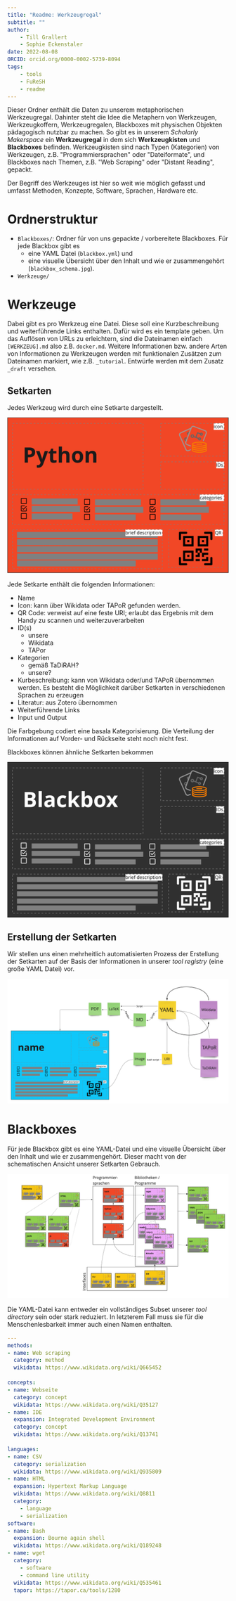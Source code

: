 ```yaml
---
title: "Readme: Werkzeugregal"
subtitle: ""
author: 
    - Till Grallert
    - Sophie Eckenstaler
date: 2022-08-08
ORCID: orcid.org/0000-0002-5739-8094
tags:
    - tools
    - FuReSH
    - readme
---
```


Dieser Ordner enthält die Daten zu unserem metaphorischen Werkzeugregal. Dahinter steht die Idee die Metaphern von Werkzeugen, Werkzeugkoffern, Werkzeugregalen, Blackboxes mit physischen Objekten pädagogisch nutzbar zu machen. So gibt es in unserem *Scholarly Makerspace* ein **Werkzeugregal** in dem sich **Werkzeugkisten** und **Blackboxes** befinden. Werkzeugkisten sind nach Typen (Kategorien) von Werkzeugen, z.B. "Programmiersprachen" oder "Dateiformate", und Blackboxes nach Themen, z.B. "Web Scraping" oder "Distant Reading", gepackt.

Der Begriff des Werkzeuges ist hier so weit wie möglich gefasst und umfasst Methoden, Konzepte, Software, Sprachen, Hardware etc.

# Ordnerstruktur

- `Blackboxes/`: Ordner für von uns gepackte / vorbereitete Blackboxes. Für jede Blackbox gibt es 
    + eine YAML Datei (`blackbox.yml`) und 
    + eine visuelle Übersicht über den Inhalt und wie er zusammengehört (`blackbox_schema.jpg`). 
- `Werkzeuge/`

# Werkzeuge

Dabei gibt es pro Werkzeug eine Datei. Diese soll eine Kurzbeschreibung und weiterführende Links enthalten. Dafür wird es ein template geben. Um das Auflösen von URLs zu erleichtern, sind die Dateinamen einfach `[WERKZEUG].md` also z.B. `docker.md`. Weitere Informationen bzw. andere Arten von Informationen zu Werkzeugen werden mit funktionalen Zusätzen zum Dateinamen markiert, wie z.B. `_tutorial`. Entwürfe werden mit dem Zusatz `_draft` versehen.

## Setkarten

Jedes Werkzeug wird durch eine Setkarte dargestellt.

![Setkarte für ein Werkzeug](assets/set-card_tool.jpg)

Jede Setkarte enthält die folgenden Informationen:

- Name
- Icon: kann über Wikidata oder TAPoR gefunden werden.
- QR Code: verweist auf eine feste URI; erlaubt das Ergebnis mit dem Handy zu scannen und weiterzuverarbeiten
- ID(s)
    + unsere
    + Wikidata
    + TAPor
- Kategorien
    + gemäß TaDiRAH?
    + unsere?
- Kurbeschreibung: kann von Wikidata oder/und TAPoR übernommen werden. Es besteht die Möglichkeit darüber Setkarten in verschiedenen Sprachen zu erzeugen
- Literatur: aus Zotero übernommen
- Weiterführende Links
- Input und Output

Die Farbgebung codiert eine basala Kategorisierung. Die Verteilung der Informationen auf Vorder- und Rückseite steht noch nicht fest.

Blackboxes können ähnliche Setkarten bekommen

![Setkarte für eine Blackbox](assets/set-card_black-box.jpg)

## Erstellung der Setkarten

Wir stellen uns einen mehrheitlich automatisierten Prozess der Erstellung der Setkarten auf der Basis der Informationen in unserer *tool registry* (eine große YAML Datei) vor.

![Schematische Darstellung der Infrastruktur hinter den Setkarten](assets/concept_set-card-infrastructure.jpg) 

# Blackboxes

Für jede Blackbox gibt es eine YAML-Datei und eine visuelle Übersicht über den Inhalt und wie er zusammengehört. Dieser macht von der schematischen Ansicht unserer Setkarten Gebrauch.

![Blackbox: Web Scraping](Blackboxes/web-scraping_schema.jpg)

Die YAML-Datei kann entweder ein vollständiges Subset unserer *tool directory* sein oder stark reduziert. In letzterem Fall muss sie für die Menschenlesbarkeit immer auch einen Namen enthalten.

```yaml
--- 
methods:
- name: Web scraping
  category: method
  wikidata: https://www.wikidata.org/wiki/Q665452

concepts:
- name: Webseite
  category: concept
  wikidata: https://www.wikidata.org/wiki/Q35127
- name: IDE
  expansion: Integrated Development Environment
  category: concept
  wikidata: https://www.wikidata.org/wiki/Q13741

languages:
- name: CSV
  category: serialization
  wikidata: https://www.wikidata.org/wiki/Q935809
- name: HTML
  expansion: Hypertext Markup Language
  wikidata: https://www.wikidata.org/wiki/Q8811
  category: 
    - language
    - serialization
software:
- name: Bash
  expansion: Bourne again shell
  wikidata: https://www.wikidata.org/wiki/Q189248
- name: wget
  category: 
    - software
    - command line utility
  wikidata: https://www.wikidata.org/wiki/Q535461
  tapor: https://tapor.ca/tools/1280
```